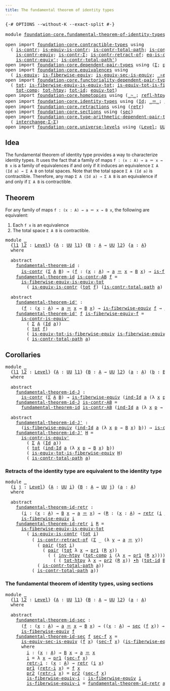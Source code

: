 ```yaml
---
title: The fundamental theorem of identity types
---
```


<pre class="Agda"><a id="67" class="Symbol">{-#</a> <a id="71" class="Keyword">OPTIONS</a> <a id="79" class="Pragma">--without-K</a> <a id="91" class="Pragma">--exact-split</a> <a id="105" class="Symbol">#-}</a>

<a id="110" class="Keyword">module</a> <a id="117" href="foundation-core.fundamental-theorem-of-identity-types.html" class="Module">foundation-core.fundamental-theorem-of-identity-types</a> <a id="171" class="Keyword">where</a>

<a id="178" class="Keyword">open</a> <a id="183" class="Keyword">import</a> <a id="190" href="foundation-core.contractible-types.html" class="Module">foundation-core.contractible-types</a> <a id="225" class="Keyword">using</a>
  <a id="233" class="Symbol">(</a> <a id="235" href="foundation-core.contractible-types.html#1006" class="Function">is-contr</a><a id="243" class="Symbol">;</a> <a id="245" href="foundation-core.contractible-types.html#4047" class="Function">is-equiv-is-contr</a><a id="262" class="Symbol">;</a> <a id="264" href="foundation-core.contractible-types.html#2046" class="Function">is-contr-total-path</a><a id="283" class="Symbol">;</a> <a id="285" href="foundation-core.contractible-types.html#3535" class="Function">is-contr-is-equiv&#39;</a><a id="303" class="Symbol">;</a>
    <a id="309" href="foundation-core.contractible-types.html#3304" class="Function">is-contr-equiv</a><a id="323" class="Symbol">;</a> <a id="325" href="foundation-core.contractible-types.html#6259" class="Function">is-contr-Σ</a><a id="335" class="Symbol">;</a> <a id="337" href="foundation-core.contractible-types.html#2626" class="Function">is-contr-retract-of</a><a id="356" class="Symbol">;</a> <a id="358" href="foundation-core.contractible-types.html#1311" class="Function">eq-is-contr</a><a id="369" class="Symbol">;</a>
    <a id="375" href="foundation-core.contractible-types.html#3813" class="Function">is-contr-equiv&#39;</a><a id="390" class="Symbol">;</a> <a id="392" href="foundation-core.contractible-types.html#2264" class="Function">is-contr-total-path&#39;</a><a id="412" class="Symbol">)</a>
<a id="414" class="Keyword">open</a> <a id="419" class="Keyword">import</a> <a id="426" href="foundation-core.dependent-pair-types.html" class="Module">foundation-core.dependent-pair-types</a> <a id="463" class="Keyword">using</a> <a id="469" class="Symbol">(</a><a id="470" href="foundation-core.dependent-pair-types.html#515" class="Record">Σ</a><a id="471" class="Symbol">;</a> <a id="473" href="foundation-core.dependent-pair-types.html#588" class="InductiveConstructor">pair</a><a id="477" class="Symbol">;</a> <a id="479" href="foundation-core.dependent-pair-types.html#605" class="Field">pr1</a><a id="482" class="Symbol">;</a> <a id="484" href="foundation-core.dependent-pair-types.html#617" class="Field">pr2</a><a id="487" class="Symbol">)</a>
<a id="489" class="Keyword">open</a> <a id="494" class="Keyword">import</a> <a id="501" href="foundation-core.equivalences.html" class="Module">foundation-core.equivalences</a> <a id="530" class="Keyword">using</a>
  <a id="538" class="Symbol">(</a> <a id="540" href="foundation-core.equivalences.html#1556" class="Function">is-equiv</a><a id="548" class="Symbol">;</a> <a id="550" href="foundation-core.equivalences.html#2095" class="Function">is-fiberwise-equiv</a><a id="568" class="Symbol">;</a> <a id="570" href="foundation-core.equivalences.html#12347" class="Function">is-equiv-sec-is-equiv</a><a id="591" class="Symbol">;</a> <a id="593" href="foundation-core.equivalences.html#7869" class="Function Operator">_∘e_</a><a id="597" class="Symbol">)</a>
<a id="599" class="Keyword">open</a> <a id="604" class="Keyword">import</a> <a id="611" href="foundation-core.functoriality-dependent-pair-types.html" class="Module">foundation-core.functoriality-dependent-pair-types</a> <a id="662" class="Keyword">using</a>
  <a id="670" class="Symbol">(</a> <a id="672" href="foundation-core.functoriality-dependent-pair-types.html#1913" class="Function">tot</a><a id="675" class="Symbol">;</a> <a id="677" href="foundation-core.functoriality-dependent-pair-types.html#6719" class="Function">is-fiberwise-equiv-is-equiv-tot</a><a id="708" class="Symbol">;</a> <a id="710" href="foundation-core.functoriality-dependent-pair-types.html#6332" class="Function">is-equiv-tot-is-fiberwise-equiv</a><a id="741" class="Symbol">;</a>
    <a id="747" href="foundation-core.functoriality-dependent-pair-types.html#3676" class="Function">tot-comp</a><a id="755" class="Symbol">;</a> <a id="757" href="foundation-core.functoriality-dependent-pair-types.html#3252" class="Function">tot-htpy</a><a id="765" class="Symbol">;</a> <a id="767" href="foundation-core.functoriality-dependent-pair-types.html#3505" class="Function">tot-id</a><a id="773" class="Symbol">;</a> <a id="775" href="foundation-core.functoriality-dependent-pair-types.html#7267" class="Function">equiv-tot</a><a id="784" class="Symbol">)</a>
<a id="786" class="Keyword">open</a> <a id="791" class="Keyword">import</a> <a id="798" href="foundation-core.homotopies.html" class="Module">foundation-core.homotopies</a> <a id="825" class="Keyword">using</a> <a id="831" class="Symbol">(</a><a id="832" href="foundation-core.homotopies.html#1249" class="Function Operator">_~_</a><a id="835" class="Symbol">;</a> <a id="837" href="foundation-core.homotopies.html#1368" class="Function">refl-htpy</a><a id="846" class="Symbol">;</a> <a id="848" href="foundation-core.homotopies.html#1625" class="Function">inv-htpy</a><a id="856" class="Symbol">;</a> <a id="858" href="foundation-core.homotopies.html#1794" class="Function Operator">_∙h_</a><a id="862" class="Symbol">)</a>
<a id="864" class="Keyword">open</a> <a id="869" class="Keyword">import</a> <a id="876" href="foundation-core.identity-types.html" class="Module">foundation-core.identity-types</a> <a id="907" class="Keyword">using</a> <a id="913" class="Symbol">(</a><a id="914" href="foundation-core.identity-types.html#1767" class="Datatype">Id</a><a id="916" class="Symbol">;</a> <a id="918" href="foundation-core.identity-types.html#1865" class="Function Operator">_＝_</a><a id="921" class="Symbol">;</a> <a id="923" href="foundation-core.identity-types.html#2167" class="Function">ind-Id</a><a id="929" class="Symbol">;</a> <a id="931" href="foundation-core.identity-types.html#2729" class="Function">inv</a><a id="934" class="Symbol">;</a> <a id="936" href="foundation-core.identity-types.html#2425" class="Function Operator">_∙_</a><a id="939" class="Symbol">)</a>
<a id="941" class="Keyword">open</a> <a id="946" class="Keyword">import</a> <a id="953" href="foundation-core.retractions.html" class="Module">foundation-core.retractions</a> <a id="981" class="Keyword">using</a> <a id="987" class="Symbol">(</a><a id="988" href="foundation-core.retractions.html#607" class="Function">retr</a><a id="992" class="Symbol">)</a>
<a id="994" class="Keyword">open</a> <a id="999" class="Keyword">import</a> <a id="1006" href="foundation-core.sections.html" class="Module">foundation-core.sections</a> <a id="1031" class="Keyword">using</a> <a id="1037" class="Symbol">(</a><a id="1038" href="foundation-core.sections.html#534" class="Function">sec</a><a id="1041" class="Symbol">)</a>
<a id="1043" class="Keyword">open</a> <a id="1048" class="Keyword">import</a> <a id="1055" href="foundation-core.type-arithmetic-dependent-pair-types.html" class="Module">foundation-core.type-arithmetic-dependent-pair-types</a> <a id="1108" class="Keyword">using</a>
  <a id="1116" class="Symbol">(</a> <a id="1118" href="foundation-core.type-arithmetic-dependent-pair-types.html#8724" class="Function">interchange-Σ-Σ</a><a id="1133" class="Symbol">)</a>
<a id="1135" class="Keyword">open</a> <a id="1140" class="Keyword">import</a> <a id="1147" href="foundation-core.universe-levels.html" class="Module">foundation-core.universe-levels</a> <a id="1179" class="Keyword">using</a> <a id="1185" class="Symbol">(</a><a id="1186" href="Agda.Primitive.html#597" class="Postulate">Level</a><a id="1191" class="Symbol">;</a> <a id="1193" href="foundation-core.universe-levels.html#235" class="Primitive">UU</a><a id="1195" class="Symbol">)</a>
</pre>
## Idea

The fundamental theorem of identity type provides a way to characterize identity types. It uses the fact that a family of maps `f : (x : A) → a ＝ x → B x` is a family of equivalences if and only if it induces an equivalence `Σ A (Id a) → Σ A B` on total spaces. Note that the total space `Σ A (Id a)` is contractible. Therefore, any map `Σ A (Id a) → Σ A B` is an equivalence if and only if `Σ A B` is contractible.

## Theorem

For any family of maps `f : (x : A) → a ＝ x → B x`, the following are equivalent:
1. Each `f x` is an equivalence
2. The total space `Σ A B` is contractible.

<pre class="Agda"><a id="1807" class="Keyword">module</a> <a id="1814" href="foundation-core.fundamental-theorem-of-identity-types.html#1814" class="Module">_</a>
  <a id="1818" class="Symbol">{</a><a id="1819" href="foundation-core.fundamental-theorem-of-identity-types.html#1819" class="Bound">l1</a> <a id="1822" href="foundation-core.fundamental-theorem-of-identity-types.html#1822" class="Bound">l2</a> <a id="1825" class="Symbol">:</a> <a id="1827" href="Agda.Primitive.html#597" class="Postulate">Level</a><a id="1832" class="Symbol">}</a> <a id="1834" class="Symbol">{</a><a id="1835" href="foundation-core.fundamental-theorem-of-identity-types.html#1835" class="Bound">A</a> <a id="1837" class="Symbol">:</a> <a id="1839" href="foundation-core.universe-levels.html#235" class="Primitive">UU</a> <a id="1842" href="foundation-core.fundamental-theorem-of-identity-types.html#1819" class="Bound">l1</a><a id="1844" class="Symbol">}</a> <a id="1846" class="Symbol">{</a><a id="1847" href="foundation-core.fundamental-theorem-of-identity-types.html#1847" class="Bound">B</a> <a id="1849" class="Symbol">:</a> <a id="1851" href="foundation-core.fundamental-theorem-of-identity-types.html#1835" class="Bound">A</a> <a id="1853" class="Symbol">→</a> <a id="1855" href="foundation-core.universe-levels.html#235" class="Primitive">UU</a> <a id="1858" href="foundation-core.fundamental-theorem-of-identity-types.html#1822" class="Bound">l2</a><a id="1860" class="Symbol">}</a> <a id="1862" class="Symbol">{</a><a id="1863" href="foundation-core.fundamental-theorem-of-identity-types.html#1863" class="Bound">a</a> <a id="1865" class="Symbol">:</a> <a id="1867" href="foundation-core.fundamental-theorem-of-identity-types.html#1835" class="Bound">A</a><a id="1868" class="Symbol">}</a>
  <a id="1872" class="Keyword">where</a>

  <a id="1881" class="Keyword">abstract</a>
    <a id="1894" href="foundation-core.fundamental-theorem-of-identity-types.html#1894" class="Function">fundamental-theorem-id</a> <a id="1917" class="Symbol">:</a>
      <a id="1925" href="foundation-core.contractible-types.html#1006" class="Function">is-contr</a> <a id="1934" class="Symbol">(</a><a id="1935" href="foundation-core.dependent-pair-types.html#515" class="Record">Σ</a> <a id="1937" href="foundation-core.fundamental-theorem-of-identity-types.html#1835" class="Bound">A</a> <a id="1939" href="foundation-core.fundamental-theorem-of-identity-types.html#1847" class="Bound">B</a><a id="1940" class="Symbol">)</a> <a id="1942" class="Symbol">→</a> <a id="1944" class="Symbol">(</a><a id="1945" href="foundation-core.fundamental-theorem-of-identity-types.html#1945" class="Bound">f</a> <a id="1947" class="Symbol">:</a> <a id="1949" class="Symbol">(</a><a id="1950" href="foundation-core.fundamental-theorem-of-identity-types.html#1950" class="Bound">x</a> <a id="1952" class="Symbol">:</a> <a id="1954" href="foundation-core.fundamental-theorem-of-identity-types.html#1835" class="Bound">A</a><a id="1955" class="Symbol">)</a> <a id="1957" class="Symbol">→</a> <a id="1959" href="foundation-core.fundamental-theorem-of-identity-types.html#1863" class="Bound">a</a> <a id="1961" href="foundation-core.identity-types.html#1865" class="Function Operator">＝</a> <a id="1963" href="foundation-core.fundamental-theorem-of-identity-types.html#1950" class="Bound">x</a> <a id="1965" class="Symbol">→</a> <a id="1967" href="foundation-core.fundamental-theorem-of-identity-types.html#1847" class="Bound">B</a> <a id="1969" href="foundation-core.fundamental-theorem-of-identity-types.html#1950" class="Bound">x</a><a id="1970" class="Symbol">)</a> <a id="1972" class="Symbol">→</a> <a id="1974" href="foundation-core.equivalences.html#2095" class="Function">is-fiberwise-equiv</a> <a id="1993" href="foundation-core.fundamental-theorem-of-identity-types.html#1945" class="Bound">f</a>
    <a id="1999" href="foundation-core.fundamental-theorem-of-identity-types.html#1894" class="Function">fundamental-theorem-id</a> <a id="2022" href="foundation-core.fundamental-theorem-of-identity-types.html#2022" class="Bound">is-contr-AB</a> <a id="2034" href="foundation-core.fundamental-theorem-of-identity-types.html#2034" class="Bound">f</a> <a id="2036" class="Symbol">=</a>
      <a id="2044" href="foundation-core.functoriality-dependent-pair-types.html#6719" class="Function">is-fiberwise-equiv-is-equiv-tot</a>
        <a id="2084" class="Symbol">(</a> <a id="2086" href="foundation-core.contractible-types.html#4047" class="Function">is-equiv-is-contr</a> <a id="2104" class="Symbol">(</a><a id="2105" href="foundation-core.functoriality-dependent-pair-types.html#1913" class="Function">tot</a> <a id="2109" href="foundation-core.fundamental-theorem-of-identity-types.html#2034" class="Bound">f</a><a id="2110" class="Symbol">)</a> <a id="2112" class="Symbol">(</a><a id="2113" href="foundation-core.contractible-types.html#2046" class="Function">is-contr-total-path</a> <a id="2133" href="foundation-core.fundamental-theorem-of-identity-types.html#1863" class="Bound">a</a><a id="2134" class="Symbol">)</a> <a id="2136" href="foundation-core.fundamental-theorem-of-identity-types.html#2022" class="Bound">is-contr-AB</a><a id="2147" class="Symbol">)</a>

  <a id="2152" class="Keyword">abstract</a>
    <a id="2165" href="foundation-core.fundamental-theorem-of-identity-types.html#2165" class="Function">fundamental-theorem-id&#39;</a> <a id="2189" class="Symbol">:</a>
      <a id="2197" class="Symbol">(</a><a id="2198" href="foundation-core.fundamental-theorem-of-identity-types.html#2198" class="Bound">f</a> <a id="2200" class="Symbol">:</a> <a id="2202" class="Symbol">(</a><a id="2203" href="foundation-core.fundamental-theorem-of-identity-types.html#2203" class="Bound">x</a> <a id="2205" class="Symbol">:</a> <a id="2207" href="foundation-core.fundamental-theorem-of-identity-types.html#1835" class="Bound">A</a><a id="2208" class="Symbol">)</a> <a id="2210" class="Symbol">→</a> <a id="2212" href="foundation-core.fundamental-theorem-of-identity-types.html#1863" class="Bound">a</a> <a id="2214" href="foundation-core.identity-types.html#1865" class="Function Operator">＝</a> <a id="2216" href="foundation-core.fundamental-theorem-of-identity-types.html#2203" class="Bound">x</a> <a id="2218" class="Symbol">→</a> <a id="2220" href="foundation-core.fundamental-theorem-of-identity-types.html#1847" class="Bound">B</a> <a id="2222" href="foundation-core.fundamental-theorem-of-identity-types.html#2203" class="Bound">x</a><a id="2223" class="Symbol">)</a> <a id="2225" class="Symbol">→</a> <a id="2227" href="foundation-core.equivalences.html#2095" class="Function">is-fiberwise-equiv</a> <a id="2246" href="foundation-core.fundamental-theorem-of-identity-types.html#2198" class="Bound">f</a> <a id="2248" class="Symbol">→</a> <a id="2250" href="foundation-core.contractible-types.html#1006" class="Function">is-contr</a> <a id="2259" class="Symbol">(</a><a id="2260" href="foundation-core.dependent-pair-types.html#515" class="Record">Σ</a> <a id="2262" href="foundation-core.fundamental-theorem-of-identity-types.html#1835" class="Bound">A</a> <a id="2264" href="foundation-core.fundamental-theorem-of-identity-types.html#1847" class="Bound">B</a><a id="2265" class="Symbol">)</a>
    <a id="2271" href="foundation-core.fundamental-theorem-of-identity-types.html#2165" class="Function">fundamental-theorem-id&#39;</a> <a id="2295" href="foundation-core.fundamental-theorem-of-identity-types.html#2295" class="Bound">f</a> <a id="2297" href="foundation-core.fundamental-theorem-of-identity-types.html#2297" class="Bound">is-fiberwise-equiv-f</a> <a id="2318" class="Symbol">=</a>
      <a id="2326" href="foundation-core.contractible-types.html#3535" class="Function">is-contr-is-equiv&#39;</a>
        <a id="2353" class="Symbol">(</a> <a id="2355" href="foundation-core.dependent-pair-types.html#515" class="Record">Σ</a> <a id="2357" href="foundation-core.fundamental-theorem-of-identity-types.html#1835" class="Bound">A</a> <a id="2359" class="Symbol">(</a><a id="2360" href="foundation-core.identity-types.html#1767" class="Datatype">Id</a> <a id="2363" href="foundation-core.fundamental-theorem-of-identity-types.html#1863" class="Bound">a</a><a id="2364" class="Symbol">))</a>
        <a id="2375" class="Symbol">(</a> <a id="2377" href="foundation-core.functoriality-dependent-pair-types.html#1913" class="Function">tot</a> <a id="2381" href="foundation-core.fundamental-theorem-of-identity-types.html#2295" class="Bound">f</a><a id="2382" class="Symbol">)</a>
        <a id="2392" class="Symbol">(</a> <a id="2394" href="foundation-core.functoriality-dependent-pair-types.html#6332" class="Function">is-equiv-tot-is-fiberwise-equiv</a> <a id="2426" href="foundation-core.fundamental-theorem-of-identity-types.html#2297" class="Bound">is-fiberwise-equiv-f</a><a id="2446" class="Symbol">)</a>
        <a id="2456" class="Symbol">(</a> <a id="2458" href="foundation-core.contractible-types.html#2046" class="Function">is-contr-total-path</a> <a id="2478" href="foundation-core.fundamental-theorem-of-identity-types.html#1863" class="Bound">a</a><a id="2479" class="Symbol">)</a>
</pre>
## Corollaries

<pre class="Agda"><a id="2510" class="Keyword">module</a> <a id="2517" href="foundation-core.fundamental-theorem-of-identity-types.html#2517" class="Module">_</a>
  <a id="2521" class="Symbol">{</a><a id="2522" href="foundation-core.fundamental-theorem-of-identity-types.html#2522" class="Bound">l1</a> <a id="2525" href="foundation-core.fundamental-theorem-of-identity-types.html#2525" class="Bound">l2</a> <a id="2528" class="Symbol">:</a> <a id="2530" href="Agda.Primitive.html#597" class="Postulate">Level</a><a id="2535" class="Symbol">}</a> <a id="2537" class="Symbol">{</a><a id="2538" href="foundation-core.fundamental-theorem-of-identity-types.html#2538" class="Bound">A</a> <a id="2540" class="Symbol">:</a> <a id="2542" href="foundation-core.universe-levels.html#235" class="Primitive">UU</a> <a id="2545" href="foundation-core.fundamental-theorem-of-identity-types.html#2522" class="Bound">l1</a><a id="2547" class="Symbol">}</a> <a id="2549" class="Symbol">{</a><a id="2550" href="foundation-core.fundamental-theorem-of-identity-types.html#2550" class="Bound">B</a> <a id="2552" class="Symbol">:</a> <a id="2554" href="foundation-core.fundamental-theorem-of-identity-types.html#2538" class="Bound">A</a> <a id="2556" class="Symbol">→</a> <a id="2558" href="foundation-core.universe-levels.html#235" class="Primitive">UU</a> <a id="2561" href="foundation-core.fundamental-theorem-of-identity-types.html#2525" class="Bound">l2</a><a id="2563" class="Symbol">}</a> <a id="2565" class="Symbol">(</a><a id="2566" href="foundation-core.fundamental-theorem-of-identity-types.html#2566" class="Bound">a</a> <a id="2568" class="Symbol">:</a> <a id="2570" href="foundation-core.fundamental-theorem-of-identity-types.html#2538" class="Bound">A</a><a id="2571" class="Symbol">)</a> <a id="2573" class="Symbol">(</a><a id="2574" href="foundation-core.fundamental-theorem-of-identity-types.html#2574" class="Bound">b</a> <a id="2576" class="Symbol">:</a> <a id="2578" href="foundation-core.fundamental-theorem-of-identity-types.html#2550" class="Bound">B</a> <a id="2580" href="foundation-core.fundamental-theorem-of-identity-types.html#2566" class="Bound">a</a><a id="2581" class="Symbol">)</a>
  <a id="2585" class="Keyword">where</a>
  
  <a id="2596" class="Keyword">abstract</a> 
    <a id="2610" href="foundation-core.fundamental-theorem-of-identity-types.html#2610" class="Function">fundamental-theorem-id-J</a> <a id="2635" class="Symbol">:</a>
      <a id="2643" href="foundation-core.contractible-types.html#1006" class="Function">is-contr</a> <a id="2652" class="Symbol">(</a><a id="2653" href="foundation-core.dependent-pair-types.html#515" class="Record">Σ</a> <a id="2655" href="foundation-core.fundamental-theorem-of-identity-types.html#2538" class="Bound">A</a> <a id="2657" href="foundation-core.fundamental-theorem-of-identity-types.html#2550" class="Bound">B</a><a id="2658" class="Symbol">)</a> <a id="2660" class="Symbol">→</a> <a id="2662" href="foundation-core.equivalences.html#2095" class="Function">is-fiberwise-equiv</a> <a id="2681" class="Symbol">(</a><a id="2682" href="foundation-core.identity-types.html#2167" class="Function">ind-Id</a> <a id="2689" href="foundation-core.fundamental-theorem-of-identity-types.html#2566" class="Bound">a</a> <a id="2691" class="Symbol">(λ</a> <a id="2694" href="foundation-core.fundamental-theorem-of-identity-types.html#2694" class="Bound">x</a> <a id="2696" href="foundation-core.fundamental-theorem-of-identity-types.html#2696" class="Bound">p</a> <a id="2698" class="Symbol">→</a> <a id="2700" href="foundation-core.fundamental-theorem-of-identity-types.html#2550" class="Bound">B</a> <a id="2702" href="foundation-core.fundamental-theorem-of-identity-types.html#2694" class="Bound">x</a><a id="2703" class="Symbol">)</a> <a id="2705" href="foundation-core.fundamental-theorem-of-identity-types.html#2574" class="Bound">b</a><a id="2706" class="Symbol">)</a>
    <a id="2712" href="foundation-core.fundamental-theorem-of-identity-types.html#2610" class="Function">fundamental-theorem-id-J</a> <a id="2737" href="foundation-core.fundamental-theorem-of-identity-types.html#2737" class="Bound">is-contr-AB</a> <a id="2749" class="Symbol">=</a>
      <a id="2757" href="foundation-core.fundamental-theorem-of-identity-types.html#1894" class="Function">fundamental-theorem-id</a> <a id="2780" href="foundation-core.fundamental-theorem-of-identity-types.html#2737" class="Bound">is-contr-AB</a> <a id="2792" class="Symbol">(</a><a id="2793" href="foundation-core.identity-types.html#2167" class="Function">ind-Id</a> <a id="2800" href="foundation-core.fundamental-theorem-of-identity-types.html#2566" class="Bound">a</a> <a id="2802" class="Symbol">(λ</a> <a id="2805" href="foundation-core.fundamental-theorem-of-identity-types.html#2805" class="Bound">x</a> <a id="2807" href="foundation-core.fundamental-theorem-of-identity-types.html#2807" class="Bound">p</a> <a id="2809" class="Symbol">→</a> <a id="2811" href="foundation-core.fundamental-theorem-of-identity-types.html#2550" class="Bound">B</a> <a id="2813" href="foundation-core.fundamental-theorem-of-identity-types.html#2805" class="Bound">x</a><a id="2814" class="Symbol">)</a> <a id="2816" href="foundation-core.fundamental-theorem-of-identity-types.html#2574" class="Bound">b</a><a id="2817" class="Symbol">)</a>

  <a id="2822" class="Keyword">abstract</a>
    <a id="2835" href="foundation-core.fundamental-theorem-of-identity-types.html#2835" class="Function">fundamental-theorem-id-J&#39;</a> <a id="2861" class="Symbol">:</a>
      <a id="2869" class="Symbol">(</a><a id="2870" href="foundation-core.equivalences.html#2095" class="Function">is-fiberwise-equiv</a> <a id="2889" class="Symbol">(</a><a id="2890" href="foundation-core.identity-types.html#2167" class="Function">ind-Id</a> <a id="2897" href="foundation-core.fundamental-theorem-of-identity-types.html#2566" class="Bound">a</a> <a id="2899" class="Symbol">(λ</a> <a id="2902" href="foundation-core.fundamental-theorem-of-identity-types.html#2902" class="Bound">x</a> <a id="2904" href="foundation-core.fundamental-theorem-of-identity-types.html#2904" class="Bound">p</a> <a id="2906" class="Symbol">→</a> <a id="2908" href="foundation-core.fundamental-theorem-of-identity-types.html#2550" class="Bound">B</a> <a id="2910" href="foundation-core.fundamental-theorem-of-identity-types.html#2902" class="Bound">x</a><a id="2911" class="Symbol">)</a> <a id="2913" href="foundation-core.fundamental-theorem-of-identity-types.html#2574" class="Bound">b</a><a id="2914" class="Symbol">))</a> <a id="2917" class="Symbol">→</a> <a id="2919" href="foundation-core.contractible-types.html#1006" class="Function">is-contr</a> <a id="2928" class="Symbol">(</a><a id="2929" href="foundation-core.dependent-pair-types.html#515" class="Record">Σ</a> <a id="2931" href="foundation-core.fundamental-theorem-of-identity-types.html#2538" class="Bound">A</a> <a id="2933" href="foundation-core.fundamental-theorem-of-identity-types.html#2550" class="Bound">B</a><a id="2934" class="Symbol">)</a>
    <a id="2940" href="foundation-core.fundamental-theorem-of-identity-types.html#2835" class="Function">fundamental-theorem-id-J&#39;</a> <a id="2966" href="foundation-core.fundamental-theorem-of-identity-types.html#2966" class="Bound">H</a> <a id="2968" class="Symbol">=</a>
      <a id="2976" href="foundation-core.contractible-types.html#3535" class="Function">is-contr-is-equiv&#39;</a>
        <a id="3003" class="Symbol">(</a> <a id="3005" href="foundation-core.dependent-pair-types.html#515" class="Record">Σ</a> <a id="3007" href="foundation-core.fundamental-theorem-of-identity-types.html#2538" class="Bound">A</a> <a id="3009" class="Symbol">(</a><a id="3010" href="foundation-core.identity-types.html#1767" class="Datatype">Id</a> <a id="3013" href="foundation-core.fundamental-theorem-of-identity-types.html#2566" class="Bound">a</a><a id="3014" class="Symbol">))</a>
        <a id="3025" class="Symbol">(</a> <a id="3027" href="foundation-core.functoriality-dependent-pair-types.html#1913" class="Function">tot</a> <a id="3031" class="Symbol">(</a><a id="3032" href="foundation-core.identity-types.html#2167" class="Function">ind-Id</a> <a id="3039" href="foundation-core.fundamental-theorem-of-identity-types.html#2566" class="Bound">a</a> <a id="3041" class="Symbol">(λ</a> <a id="3044" href="foundation-core.fundamental-theorem-of-identity-types.html#3044" class="Bound">x</a> <a id="3046" href="foundation-core.fundamental-theorem-of-identity-types.html#3046" class="Bound">p</a> <a id="3048" class="Symbol">→</a> <a id="3050" href="foundation-core.fundamental-theorem-of-identity-types.html#2550" class="Bound">B</a> <a id="3052" href="foundation-core.fundamental-theorem-of-identity-types.html#3044" class="Bound">x</a><a id="3053" class="Symbol">)</a> <a id="3055" href="foundation-core.fundamental-theorem-of-identity-types.html#2574" class="Bound">b</a><a id="3056" class="Symbol">))</a>
        <a id="3067" class="Symbol">(</a> <a id="3069" href="foundation-core.functoriality-dependent-pair-types.html#6332" class="Function">is-equiv-tot-is-fiberwise-equiv</a> <a id="3101" href="foundation-core.fundamental-theorem-of-identity-types.html#2966" class="Bound">H</a><a id="3102" class="Symbol">)</a>
        <a id="3112" class="Symbol">(</a> <a id="3114" href="foundation-core.contractible-types.html#2046" class="Function">is-contr-total-path</a> <a id="3134" href="foundation-core.fundamental-theorem-of-identity-types.html#2566" class="Bound">a</a><a id="3135" class="Symbol">)</a>
</pre>
### Retracts of the identity type are equivalent to the identity type

<pre class="Agda"><a id="3221" class="Keyword">module</a> <a id="3228" href="foundation-core.fundamental-theorem-of-identity-types.html#3228" class="Module">_</a>
  <a id="3232" class="Symbol">{</a><a id="3233" href="foundation-core.fundamental-theorem-of-identity-types.html#3233" class="Bound">i</a> <a id="3235" href="foundation-core.fundamental-theorem-of-identity-types.html#3235" class="Bound">j</a> <a id="3237" class="Symbol">:</a> <a id="3239" href="Agda.Primitive.html#597" class="Postulate">Level</a><a id="3244" class="Symbol">}</a> <a id="3246" class="Symbol">{</a><a id="3247" href="foundation-core.fundamental-theorem-of-identity-types.html#3247" class="Bound">A</a> <a id="3249" class="Symbol">:</a> <a id="3251" href="foundation-core.universe-levels.html#235" class="Primitive">UU</a> <a id="3254" href="foundation-core.fundamental-theorem-of-identity-types.html#3233" class="Bound">i</a><a id="3255" class="Symbol">}</a> <a id="3257" class="Symbol">{</a><a id="3258" href="foundation-core.fundamental-theorem-of-identity-types.html#3258" class="Bound">B</a> <a id="3260" class="Symbol">:</a> <a id="3262" href="foundation-core.fundamental-theorem-of-identity-types.html#3247" class="Bound">A</a> <a id="3264" class="Symbol">→</a> <a id="3266" href="foundation-core.universe-levels.html#235" class="Primitive">UU</a> <a id="3269" href="foundation-core.fundamental-theorem-of-identity-types.html#3235" class="Bound">j</a><a id="3270" class="Symbol">}</a> <a id="3272" class="Symbol">(</a><a id="3273" href="foundation-core.fundamental-theorem-of-identity-types.html#3273" class="Bound">a</a> <a id="3275" class="Symbol">:</a> <a id="3277" href="foundation-core.fundamental-theorem-of-identity-types.html#3247" class="Bound">A</a><a id="3278" class="Symbol">)</a>
  <a id="3282" class="Keyword">where</a>

  <a id="3291" class="Keyword">abstract</a>
    <a id="3304" href="foundation-core.fundamental-theorem-of-identity-types.html#3304" class="Function">fundamental-theorem-id-retr</a> <a id="3332" class="Symbol">:</a>
      <a id="3340" class="Symbol">(</a><a id="3341" href="foundation-core.fundamental-theorem-of-identity-types.html#3341" class="Bound">i</a> <a id="3343" class="Symbol">:</a> <a id="3345" class="Symbol">(</a><a id="3346" href="foundation-core.fundamental-theorem-of-identity-types.html#3346" class="Bound">x</a> <a id="3348" class="Symbol">:</a> <a id="3350" href="foundation-core.fundamental-theorem-of-identity-types.html#3247" class="Bound">A</a><a id="3351" class="Symbol">)</a> <a id="3353" class="Symbol">→</a> <a id="3355" href="foundation-core.fundamental-theorem-of-identity-types.html#3258" class="Bound">B</a> <a id="3357" href="foundation-core.fundamental-theorem-of-identity-types.html#3346" class="Bound">x</a> <a id="3359" class="Symbol">→</a> <a id="3361" href="foundation-core.fundamental-theorem-of-identity-types.html#3273" class="Bound">a</a> <a id="3363" href="foundation-core.identity-types.html#1865" class="Function Operator">＝</a> <a id="3365" href="foundation-core.fundamental-theorem-of-identity-types.html#3346" class="Bound">x</a><a id="3366" class="Symbol">)</a> <a id="3368" class="Symbol">→</a> <a id="3370" class="Symbol">(</a><a id="3371" href="foundation-core.fundamental-theorem-of-identity-types.html#3371" class="Bound">R</a> <a id="3373" class="Symbol">:</a> <a id="3375" class="Symbol">(</a><a id="3376" href="foundation-core.fundamental-theorem-of-identity-types.html#3376" class="Bound">x</a> <a id="3378" class="Symbol">:</a> <a id="3380" href="foundation-core.fundamental-theorem-of-identity-types.html#3247" class="Bound">A</a><a id="3381" class="Symbol">)</a> <a id="3383" class="Symbol">→</a> <a id="3385" href="foundation-core.retractions.html#607" class="Function">retr</a> <a id="3390" class="Symbol">(</a><a id="3391" href="foundation-core.fundamental-theorem-of-identity-types.html#3341" class="Bound">i</a> <a id="3393" href="foundation-core.fundamental-theorem-of-identity-types.html#3376" class="Bound">x</a><a id="3394" class="Symbol">))</a> <a id="3397" class="Symbol">→</a>
      <a id="3405" href="foundation-core.equivalences.html#2095" class="Function">is-fiberwise-equiv</a> <a id="3424" href="foundation-core.fundamental-theorem-of-identity-types.html#3341" class="Bound">i</a>
    <a id="3430" href="foundation-core.fundamental-theorem-of-identity-types.html#3304" class="Function">fundamental-theorem-id-retr</a> <a id="3458" href="foundation-core.fundamental-theorem-of-identity-types.html#3458" class="Bound">i</a> <a id="3460" href="foundation-core.fundamental-theorem-of-identity-types.html#3460" class="Bound">R</a> <a id="3462" class="Symbol">=</a>
      <a id="3470" href="foundation-core.functoriality-dependent-pair-types.html#6719" class="Function">is-fiberwise-equiv-is-equiv-tot</a>
        <a id="3510" class="Symbol">(</a> <a id="3512" href="foundation-core.contractible-types.html#4047" class="Function">is-equiv-is-contr</a> <a id="3530" class="Symbol">(</a><a id="3531" href="foundation-core.functoriality-dependent-pair-types.html#1913" class="Function">tot</a> <a id="3535" href="foundation-core.fundamental-theorem-of-identity-types.html#3458" class="Bound">i</a><a id="3536" class="Symbol">)</a>
          <a id="3548" class="Symbol">(</a> <a id="3550" href="foundation-core.contractible-types.html#2626" class="Function">is-contr-retract-of</a> <a id="3570" class="Symbol">(</a><a id="3571" href="foundation-core.dependent-pair-types.html#515" class="Record">Σ</a> <a id="3573" class="Symbol">_</a> <a id="3575" class="Symbol">(λ</a> <a id="3578" href="foundation-core.fundamental-theorem-of-identity-types.html#3578" class="Bound">y</a> <a id="3580" class="Symbol">→</a> <a id="3582" href="foundation-core.fundamental-theorem-of-identity-types.html#3273" class="Bound">a</a> <a id="3584" href="foundation-core.identity-types.html#1865" class="Function Operator">＝</a> <a id="3586" href="foundation-core.fundamental-theorem-of-identity-types.html#3578" class="Bound">y</a><a id="3587" class="Symbol">))</a>
            <a id="3602" class="Symbol">(</a> <a id="3604" href="foundation-core.dependent-pair-types.html#588" class="InductiveConstructor">pair</a> <a id="3609" class="Symbol">(</a><a id="3610" href="foundation-core.functoriality-dependent-pair-types.html#1913" class="Function">tot</a> <a id="3614" href="foundation-core.fundamental-theorem-of-identity-types.html#3458" class="Bound">i</a><a id="3615" class="Symbol">)</a>
              <a id="3631" class="Symbol">(</a> <a id="3633" href="foundation-core.dependent-pair-types.html#588" class="InductiveConstructor">pair</a> <a id="3638" class="Symbol">(</a><a id="3639" href="foundation-core.functoriality-dependent-pair-types.html#1913" class="Function">tot</a> <a id="3643" class="Symbol">λ</a> <a id="3645" href="foundation-core.fundamental-theorem-of-identity-types.html#3645" class="Bound">x</a> <a id="3647" class="Symbol">→</a> <a id="3649" href="foundation-core.dependent-pair-types.html#605" class="Field">pr1</a> <a id="3653" class="Symbol">(</a><a id="3654" href="foundation-core.fundamental-theorem-of-identity-types.html#3460" class="Bound">R</a> <a id="3656" href="foundation-core.fundamental-theorem-of-identity-types.html#3645" class="Bound">x</a><a id="3657" class="Symbol">))</a>
                <a id="3676" class="Symbol">(</a> <a id="3678" class="Symbol">(</a> <a id="3680" href="foundation-core.homotopies.html#1625" class="Function">inv-htpy</a> <a id="3689" class="Symbol">(</a><a id="3690" href="foundation-core.functoriality-dependent-pair-types.html#3676" class="Function">tot-comp</a> <a id="3699" href="foundation-core.fundamental-theorem-of-identity-types.html#3458" class="Bound">i</a> <a id="3701" class="Symbol">(λ</a> <a id="3704" href="foundation-core.fundamental-theorem-of-identity-types.html#3704" class="Bound">x</a> <a id="3706" class="Symbol">→</a> <a id="3708" href="foundation-core.dependent-pair-types.html#605" class="Field">pr1</a> <a id="3712" class="Symbol">(</a><a id="3713" href="foundation-core.fundamental-theorem-of-identity-types.html#3460" class="Bound">R</a> <a id="3715" href="foundation-core.fundamental-theorem-of-identity-types.html#3704" class="Bound">x</a><a id="3716" class="Symbol">))))</a> <a id="3721" href="foundation-core.homotopies.html#1794" class="Function Operator">∙h</a>
                  <a id="3742" class="Symbol">(</a> <a id="3744" class="Symbol">(</a> <a id="3746" href="foundation-core.functoriality-dependent-pair-types.html#3252" class="Function">tot-htpy</a> <a id="3755" class="Symbol">λ</a> <a id="3757" href="foundation-core.fundamental-theorem-of-identity-types.html#3757" class="Bound">x</a> <a id="3759" class="Symbol">→</a> <a id="3761" href="foundation-core.dependent-pair-types.html#617" class="Field">pr2</a> <a id="3765" class="Symbol">(</a><a id="3766" href="foundation-core.fundamental-theorem-of-identity-types.html#3460" class="Bound">R</a> <a id="3768" href="foundation-core.fundamental-theorem-of-identity-types.html#3757" class="Bound">x</a><a id="3769" class="Symbol">))</a> <a id="3772" href="foundation-core.homotopies.html#1794" class="Function Operator">∙h</a> <a id="3775" class="Symbol">(</a><a id="3776" href="foundation-core.functoriality-dependent-pair-types.html#3505" class="Function">tot-id</a> <a id="3783" href="foundation-core.fundamental-theorem-of-identity-types.html#3258" class="Bound">B</a><a id="3784" class="Symbol">)))))</a>
            <a id="3802" class="Symbol">(</a> <a id="3804" href="foundation-core.contractible-types.html#2046" class="Function">is-contr-total-path</a> <a id="3824" href="foundation-core.fundamental-theorem-of-identity-types.html#3273" class="Bound">a</a><a id="3825" class="Symbol">))</a>
          <a id="3838" class="Symbol">(</a> <a id="3840" href="foundation-core.contractible-types.html#2046" class="Function">is-contr-total-path</a> <a id="3860" href="foundation-core.fundamental-theorem-of-identity-types.html#3273" class="Bound">a</a><a id="3861" class="Symbol">))</a>
</pre>
### The fundamental theorem of identity types, using sections

<pre class="Agda"><a id="3940" class="Keyword">module</a> <a id="3947" href="foundation-core.fundamental-theorem-of-identity-types.html#3947" class="Module">_</a>
  <a id="3951" class="Symbol">{</a><a id="3952" href="foundation-core.fundamental-theorem-of-identity-types.html#3952" class="Bound">l1</a> <a id="3955" href="foundation-core.fundamental-theorem-of-identity-types.html#3955" class="Bound">l2</a> <a id="3958" class="Symbol">:</a> <a id="3960" href="Agda.Primitive.html#597" class="Postulate">Level</a><a id="3965" class="Symbol">}</a> <a id="3967" class="Symbol">{</a><a id="3968" href="foundation-core.fundamental-theorem-of-identity-types.html#3968" class="Bound">A</a> <a id="3970" class="Symbol">:</a> <a id="3972" href="foundation-core.universe-levels.html#235" class="Primitive">UU</a> <a id="3975" href="foundation-core.fundamental-theorem-of-identity-types.html#3952" class="Bound">l1</a><a id="3977" class="Symbol">}</a> <a id="3979" class="Symbol">{</a><a id="3980" href="foundation-core.fundamental-theorem-of-identity-types.html#3980" class="Bound">B</a> <a id="3982" class="Symbol">:</a> <a id="3984" href="foundation-core.fundamental-theorem-of-identity-types.html#3968" class="Bound">A</a> <a id="3986" class="Symbol">→</a> <a id="3988" href="foundation-core.universe-levels.html#235" class="Primitive">UU</a> <a id="3991" href="foundation-core.fundamental-theorem-of-identity-types.html#3955" class="Bound">l2</a><a id="3993" class="Symbol">}</a> <a id="3995" class="Symbol">(</a><a id="3996" href="foundation-core.fundamental-theorem-of-identity-types.html#3996" class="Bound">a</a> <a id="3998" class="Symbol">:</a> <a id="4000" href="foundation-core.fundamental-theorem-of-identity-types.html#3968" class="Bound">A</a><a id="4001" class="Symbol">)</a>
  <a id="4005" class="Keyword">where</a>

  <a id="4014" class="Keyword">abstract</a>
    <a id="4027" href="foundation-core.fundamental-theorem-of-identity-types.html#4027" class="Function">fundamental-theorem-id-sec</a> <a id="4054" class="Symbol">:</a>
      <a id="4062" class="Symbol">(</a><a id="4063" href="foundation-core.fundamental-theorem-of-identity-types.html#4063" class="Bound">f</a> <a id="4065" class="Symbol">:</a> <a id="4067" class="Symbol">(</a><a id="4068" href="foundation-core.fundamental-theorem-of-identity-types.html#4068" class="Bound">x</a> <a id="4070" class="Symbol">:</a> <a id="4072" href="foundation-core.fundamental-theorem-of-identity-types.html#3968" class="Bound">A</a><a id="4073" class="Symbol">)</a> <a id="4075" class="Symbol">→</a> <a id="4077" href="foundation-core.fundamental-theorem-of-identity-types.html#3996" class="Bound">a</a> <a id="4079" href="foundation-core.identity-types.html#1865" class="Function Operator">＝</a> <a id="4081" href="foundation-core.fundamental-theorem-of-identity-types.html#4068" class="Bound">x</a> <a id="4083" class="Symbol">→</a> <a id="4085" href="foundation-core.fundamental-theorem-of-identity-types.html#3980" class="Bound">B</a> <a id="4087" href="foundation-core.fundamental-theorem-of-identity-types.html#4068" class="Bound">x</a><a id="4088" class="Symbol">)</a> <a id="4090" class="Symbol">→</a> <a id="4092" class="Symbol">((</a><a id="4094" href="foundation-core.fundamental-theorem-of-identity-types.html#4094" class="Bound">x</a> <a id="4096" class="Symbol">:</a> <a id="4098" href="foundation-core.fundamental-theorem-of-identity-types.html#3968" class="Bound">A</a><a id="4099" class="Symbol">)</a> <a id="4101" class="Symbol">→</a> <a id="4103" href="foundation-core.sections.html#534" class="Function">sec</a> <a id="4107" class="Symbol">(</a><a id="4108" href="foundation-core.fundamental-theorem-of-identity-types.html#4063" class="Bound">f</a> <a id="4110" href="foundation-core.fundamental-theorem-of-identity-types.html#4094" class="Bound">x</a><a id="4111" class="Symbol">))</a> <a id="4114" class="Symbol">→</a>
      <a id="4122" href="foundation-core.equivalences.html#2095" class="Function">is-fiberwise-equiv</a> <a id="4141" href="foundation-core.fundamental-theorem-of-identity-types.html#4063" class="Bound">f</a>
    <a id="4147" href="foundation-core.fundamental-theorem-of-identity-types.html#4027" class="Function">fundamental-theorem-id-sec</a> <a id="4174" href="foundation-core.fundamental-theorem-of-identity-types.html#4174" class="Bound">f</a> <a id="4176" href="foundation-core.fundamental-theorem-of-identity-types.html#4176" class="Bound">sec-f</a> <a id="4182" href="foundation-core.fundamental-theorem-of-identity-types.html#4182" class="Bound">x</a> <a id="4184" class="Symbol">=</a>
      <a id="4192" href="foundation-core.equivalences.html#12347" class="Function">is-equiv-sec-is-equiv</a> <a id="4214" class="Symbol">(</a><a id="4215" href="foundation-core.fundamental-theorem-of-identity-types.html#4174" class="Bound">f</a> <a id="4217" href="foundation-core.fundamental-theorem-of-identity-types.html#4182" class="Bound">x</a><a id="4218" class="Symbol">)</a> <a id="4220" class="Symbol">(</a><a id="4221" href="foundation-core.fundamental-theorem-of-identity-types.html#4176" class="Bound">sec-f</a> <a id="4227" href="foundation-core.fundamental-theorem-of-identity-types.html#4182" class="Bound">x</a><a id="4228" class="Symbol">)</a> <a id="4230" class="Symbol">(</a><a id="4231" href="foundation-core.fundamental-theorem-of-identity-types.html#4447" class="Function">is-fiberwise-equiv-i</a> <a id="4252" href="foundation-core.fundamental-theorem-of-identity-types.html#4182" class="Bound">x</a><a id="4253" class="Symbol">)</a>
      <a id="4261" class="Keyword">where</a>
        <a id="4275" href="foundation-core.fundamental-theorem-of-identity-types.html#4275" class="Function">i</a> <a id="4277" class="Symbol">:</a> <a id="4279" class="Symbol">(</a><a id="4280" href="foundation-core.fundamental-theorem-of-identity-types.html#4280" class="Bound">x</a> <a id="4282" class="Symbol">:</a> <a id="4284" href="foundation-core.fundamental-theorem-of-identity-types.html#3968" class="Bound">A</a><a id="4285" class="Symbol">)</a> <a id="4287" class="Symbol">→</a> <a id="4289" href="foundation-core.fundamental-theorem-of-identity-types.html#3980" class="Bound">B</a> <a id="4291" href="foundation-core.fundamental-theorem-of-identity-types.html#4280" class="Bound">x</a> <a id="4293" class="Symbol">→</a> <a id="4295" href="foundation-core.fundamental-theorem-of-identity-types.html#3996" class="Bound">a</a> <a id="4297" href="foundation-core.identity-types.html#1865" class="Function Operator">＝</a> <a id="4299" href="foundation-core.fundamental-theorem-of-identity-types.html#4280" class="Bound">x</a>
        <a id="4309" href="foundation-core.fundamental-theorem-of-identity-types.html#4275" class="Function">i</a> <a id="4311" class="Symbol">=</a> <a id="4313" class="Symbol">λ</a> <a id="4315" href="foundation-core.fundamental-theorem-of-identity-types.html#4315" class="Bound">x</a> <a id="4317" class="Symbol">→</a> <a id="4319" href="foundation-core.dependent-pair-types.html#605" class="Field">pr1</a> <a id="4323" class="Symbol">(</a><a id="4324" href="foundation-core.fundamental-theorem-of-identity-types.html#4176" class="Bound">sec-f</a> <a id="4330" href="foundation-core.fundamental-theorem-of-identity-types.html#4315" class="Bound">x</a><a id="4331" class="Symbol">)</a>
        <a id="4341" href="foundation-core.fundamental-theorem-of-identity-types.html#4341" class="Function">retr-i</a> <a id="4348" class="Symbol">:</a> <a id="4350" class="Symbol">(</a><a id="4351" href="foundation-core.fundamental-theorem-of-identity-types.html#4351" class="Bound">x</a> <a id="4353" class="Symbol">:</a> <a id="4355" href="foundation-core.fundamental-theorem-of-identity-types.html#3968" class="Bound">A</a><a id="4356" class="Symbol">)</a> <a id="4358" class="Symbol">→</a> <a id="4360" href="foundation-core.retractions.html#607" class="Function">retr</a> <a id="4365" class="Symbol">(</a><a id="4366" href="foundation-core.fundamental-theorem-of-identity-types.html#4275" class="Function">i</a> <a id="4368" href="foundation-core.fundamental-theorem-of-identity-types.html#4351" class="Bound">x</a><a id="4369" class="Symbol">)</a>
        <a id="4379" href="foundation-core.dependent-pair-types.html#605" class="Field">pr1</a> <a id="4383" class="Symbol">(</a><a id="4384" href="foundation-core.fundamental-theorem-of-identity-types.html#4341" class="Function">retr-i</a> <a id="4391" href="foundation-core.fundamental-theorem-of-identity-types.html#4391" class="Bound">x</a><a id="4392" class="Symbol">)</a> <a id="4394" class="Symbol">=</a> <a id="4396" href="foundation-core.fundamental-theorem-of-identity-types.html#4174" class="Bound">f</a> <a id="4398" href="foundation-core.fundamental-theorem-of-identity-types.html#4391" class="Bound">x</a>
        <a id="4408" href="foundation-core.dependent-pair-types.html#617" class="Field">pr2</a> <a id="4412" class="Symbol">(</a><a id="4413" href="foundation-core.fundamental-theorem-of-identity-types.html#4341" class="Function">retr-i</a> <a id="4420" href="foundation-core.fundamental-theorem-of-identity-types.html#4420" class="Bound">x</a><a id="4421" class="Symbol">)</a> <a id="4423" class="Symbol">=</a> <a id="4425" href="foundation-core.dependent-pair-types.html#617" class="Field">pr2</a> <a id="4429" class="Symbol">(</a><a id="4430" href="foundation-core.fundamental-theorem-of-identity-types.html#4176" class="Bound">sec-f</a> <a id="4436" href="foundation-core.fundamental-theorem-of-identity-types.html#4420" class="Bound">x</a><a id="4437" class="Symbol">)</a>
        <a id="4447" href="foundation-core.fundamental-theorem-of-identity-types.html#4447" class="Function">is-fiberwise-equiv-i</a> <a id="4468" class="Symbol">:</a> <a id="4470" href="foundation-core.equivalences.html#2095" class="Function">is-fiberwise-equiv</a> <a id="4489" href="foundation-core.fundamental-theorem-of-identity-types.html#4275" class="Function">i</a>
        <a id="4499" href="foundation-core.fundamental-theorem-of-identity-types.html#4447" class="Function">is-fiberwise-equiv-i</a> <a id="4520" class="Symbol">=</a> <a id="4522" href="foundation-core.fundamental-theorem-of-identity-types.html#3304" class="Function">fundamental-theorem-id-retr</a> <a id="4550" href="foundation-core.fundamental-theorem-of-identity-types.html#3996" class="Bound">a</a> <a id="4552" href="foundation-core.fundamental-theorem-of-identity-types.html#4275" class="Function">i</a> <a id="4554" href="foundation-core.fundamental-theorem-of-identity-types.html#4341" class="Function">retr-i</a>
</pre>
